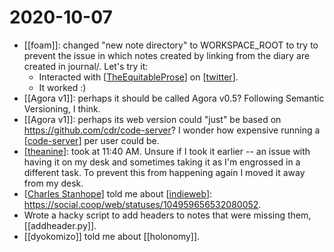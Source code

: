 # 2020-10-07

 - [[foam]]: changed "new note directory" to WORKSPACE_ROOT to try to prevent the issue in which notes created by linking from the diary are created in journal/. Let's try it:
    - Interacted with [[TheEquitableProse]] on [[twitter]].
    - It worked :)
 - [[Agora v1]]: perhaps it should be called Agora v0.5? Following Semantic Versioning, I think.
 - [[Agora v1]]: perhaps its web version could "just" be based on https://github.com/cdr/code-server? I wonder how expensive running a [[code-server]] per user could be.
 - [[theanine]]: took at 11:40 AM. Unsure if I took it earlier -- an issue with having it on my desk and sometimes taking it as I'm engrossed in a different task. To prevent this from happening again I moved it away from my desk.
 - [[Charles Stanhope]] told me about [[indieweb]]: https://social.coop/web/statuses/104959656532080052.
 - Wrote a hacky script to add headers to notes that were missing them, [[addheader.py]].
 - [[dyokomizo]] told me about [[holonomy]].
  


[//begin]: # "Autogenerated link references for markdown compatibility"
[TheEquitableProse]: ../theequitableprose "TheEquitableProse"
[twitter]: ../twitter "twitter"
[code-server]: ../code-server "Code Server"
[theanine]: ../theanine "Theanine"
[Charles Stanhope]: ../charles-stanhope "Charles Stanhope"
[indieweb]: ../indieweb "Indieweb"
[//end]: # "Autogenerated link references"
